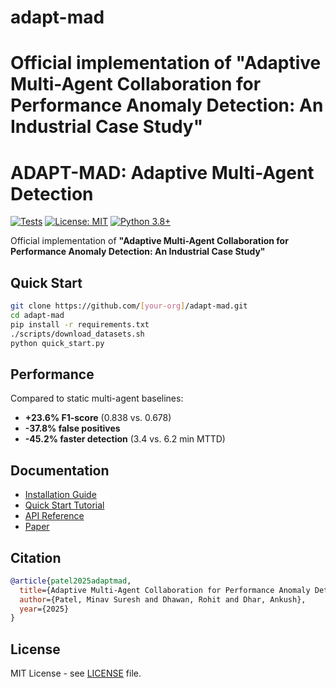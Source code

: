 # adapt-mad
Official implementation of "Adaptive Multi-Agent Collaboration for Performance Anomaly Detection: An Industrial Case Study"
=======
# ADAPT-MAD: Adaptive Multi-Agent Detection

[![Tests](https://github.com/[your-org]/adapt-mad/workflows/Tests/badge.svg)](https://github.com/[your-org]/adapt-mad/actions)
[![License: MIT](https://img.shields.io/badge/License-MIT-yellow.svg)](https://opensource.org/licenses/MIT)
[![Python 3.8+](https://img.shields.io/badge/python-3.8+-blue.svg)](https://www.python.org/downloads/)

Official implementation of **"Adaptive Multi-Agent Collaboration for Performance Anomaly Detection: An Industrial Case Study"**

## Quick Start

```bash
git clone https://github.com/[your-org]/adapt-mad.git
cd adapt-mad
pip install -r requirements.txt
./scripts/download_datasets.sh
python quick_start.py
```

## Performance

Compared to static multi-agent baselines:
- **+23.6% F1-score** (0.838 vs. 0.678)
- **-37.8% false positives**
- **-45.2% faster detection** (3.4 vs. 6.2 min MTTD)

## Documentation

- [Installation Guide](docs/installation.md)
- [Quick Start Tutorial](docs/quickstart.md)
- [API Reference](docs/api.md)
- [Paper](docs/paper.pdf)

## Citation

```bibtex
@article{patel2025adaptmad,
  title={Adaptive Multi-Agent Collaboration for Performance Anomaly Detection},
  author={Patel, Minav Suresh and Dhawan, Rohit and Dhar, Ankush},
  year={2025}
}
```

## License

MIT License - see [LICENSE](LICENSE) file.
